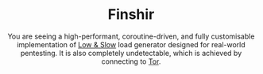 <div align="center">
  <h1>Finshir</h1>
  
  You are seeing a high-performant, coroutine-driven, and fully customisable implementation of [Low & Slow](https://www.cloudflare.com/learning/ddos/ddos-low-and-slow-attack/) load generator designed for real-world pentesting. It is also completely undetectable, which is achieved by connecting to [Tor](https://en.wikipedia.org/wiki/Tor_%28anonymity_network%29).
</div>
